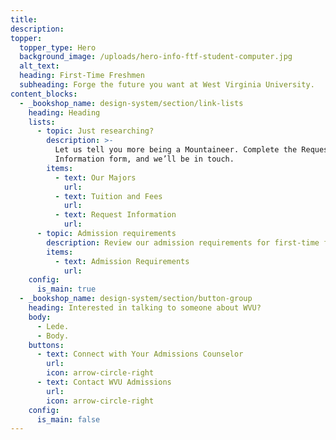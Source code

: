 ```yaml
---
title:
description:
topper:
  topper_type: Hero
  background_image: /uploads/hero-info-ftf-student-computer.jpg
  alt_text:
  heading: First-Time Freshmen
  subheading: Forge the future you want at West Virginia University.
content_blocks:
  - _bookshop_name: design-system/section/link-lists
    heading: Heading
    lists:
      - topic: Just researching?
        description: >-
          Let us tell you more being a Mountaineer. Complete the Request
          Information form, and we’ll be in touch.
        items:
          - text: Our Majors
            url:
          - text: Tuition and Fees
            url:
          - text: Request Information
            url:
      - topic: Admission requirements
        description: Review our admission requirements for first-time freshmen.
        items:
          - text: Admission Requirements
            url:
    config:
      is_main: true
  - _bookshop_name: design-system/section/button-group
    heading: Interested in talking to someone about WVU?
    body:
      - Lede.
      - Body.
    buttons:
      - text: Connect with Your Admissions Counselor
        url:
        icon: arrow-circle-right
      - text: Contact WVU Admissions
        url:
        icon: arrow-circle-right
    config:
      is_main: false
---
```

